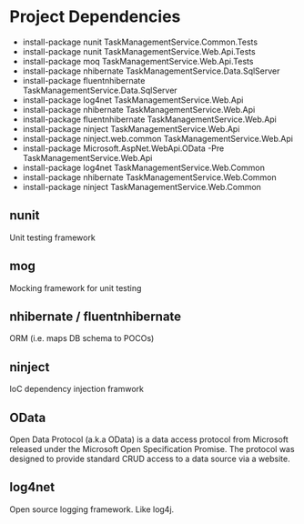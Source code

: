 Project Dependencies
====================

* install-package nunit TaskManagementService.Common.Tests
* install-package nunit TaskManagementService.Web.Api.Tests
* install-package moq TaskManagementService.Web.Api.Tests
* install-package nhibernate TaskManagementService.Data.SqlServer
* install-package fluentnhibernate TaskManagementService.Data.SqlServer
* install-package log4net TaskManagementService.Web.Api
* install-package nhibernate TaskManagementService.Web.Api
* install-package fluentnhibernate TaskManagementService.Web.Api
* install-package ninject TaskManagementService.Web.Api
* install-package ninject.web.common TaskManagementService.Web.Api
* install-package Microsoft.AspNet.WebApi.OData -Pre TaskManagementService.Web.Api
* install-package log4net TaskManagementService.Web.Common
* install-package nhibernate TaskManagementService.Web.Common
* install-package ninject TaskManagementService.Web.Common

nunit
------
Unit testing framework

mog
---
Mocking framework for unit testing

nhibernate / fluentnhibernate
-----------------------------
ORM (i.e. maps DB schema to POCOs)

ninject
-------
IoC dependency injection framwork

OData
-----
Open Data Protocol (a.k.a OData) is a data access protocol from Microsoft released under the Microsoft Open Specification Promise.
The protocol was designed to provide standard CRUD access to a data source via a website.

log4net
-------
Open source logging framework.  Like log4j.